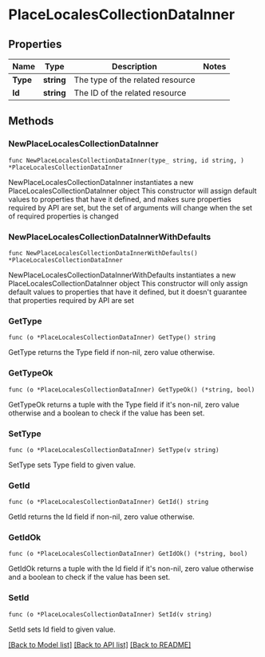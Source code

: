 # PlaceLocalesCollectionDataInner

## Properties

Name | Type | Description | Notes
------------ | ------------- | ------------- | -------------
**Type** | **string** | The type of the related resource | 
**Id** | **string** | The ID of the related resource | 

## Methods

### NewPlaceLocalesCollectionDataInner

`func NewPlaceLocalesCollectionDataInner(type_ string, id string, ) *PlaceLocalesCollectionDataInner`

NewPlaceLocalesCollectionDataInner instantiates a new PlaceLocalesCollectionDataInner object
This constructor will assign default values to properties that have it defined,
and makes sure properties required by API are set, but the set of arguments
will change when the set of required properties is changed

### NewPlaceLocalesCollectionDataInnerWithDefaults

`func NewPlaceLocalesCollectionDataInnerWithDefaults() *PlaceLocalesCollectionDataInner`

NewPlaceLocalesCollectionDataInnerWithDefaults instantiates a new PlaceLocalesCollectionDataInner object
This constructor will only assign default values to properties that have it defined,
but it doesn't guarantee that properties required by API are set

### GetType

`func (o *PlaceLocalesCollectionDataInner) GetType() string`

GetType returns the Type field if non-nil, zero value otherwise.

### GetTypeOk

`func (o *PlaceLocalesCollectionDataInner) GetTypeOk() (*string, bool)`

GetTypeOk returns a tuple with the Type field if it's non-nil, zero value otherwise
and a boolean to check if the value has been set.

### SetType

`func (o *PlaceLocalesCollectionDataInner) SetType(v string)`

SetType sets Type field to given value.


### GetId

`func (o *PlaceLocalesCollectionDataInner) GetId() string`

GetId returns the Id field if non-nil, zero value otherwise.

### GetIdOk

`func (o *PlaceLocalesCollectionDataInner) GetIdOk() (*string, bool)`

GetIdOk returns a tuple with the Id field if it's non-nil, zero value otherwise
and a boolean to check if the value has been set.

### SetId

`func (o *PlaceLocalesCollectionDataInner) SetId(v string)`

SetId sets Id field to given value.



[[Back to Model list]](../README.md#documentation-for-models) [[Back to API list]](../README.md#documentation-for-api-endpoints) [[Back to README]](../README.md)


